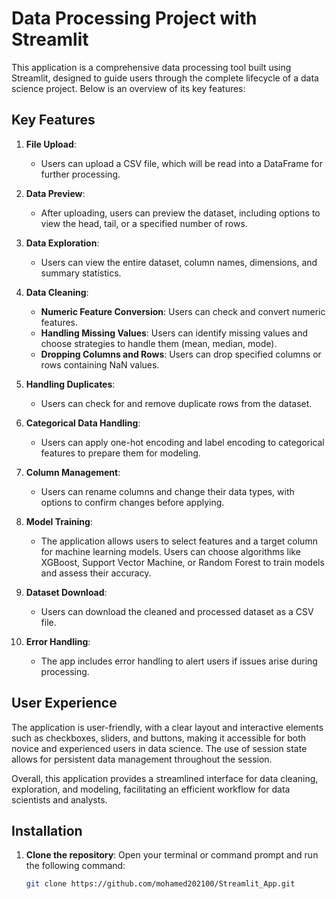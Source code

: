 # Data Processing Project with Streamlit

This application is a comprehensive data processing tool built using Streamlit, designed to guide users through the complete lifecycle of a data science project. Below is an overview of its key features:

## Key Features

1. **File Upload**:
   - Users can upload a CSV file, which will be read into a DataFrame for further processing.

2. **Data Preview**:
   - After uploading, users can preview the dataset, including options to view the head, tail, or a specified number of rows.

3. **Data Exploration**:
   - Users can view the entire dataset, column names, dimensions, and summary statistics.

4. **Data Cleaning**:
   - **Numeric Feature Conversion**: Users can check and convert numeric features.
   - **Handling Missing Values**: Users can identify missing values and choose strategies to handle them (mean, median, mode).
   - **Dropping Columns and Rows**: Users can drop specified columns or rows containing NaN values.

5. **Handling Duplicates**:
   - Users can check for and remove duplicate rows from the dataset.

6. **Categorical Data Handling**:
   - Users can apply one-hot encoding and label encoding to categorical features to prepare them for modeling.

7. **Column Management**:
   - Users can rename columns and change their data types, with options to confirm changes before applying.

8. **Model Training**:
   - The application allows users to select features and a target column for machine learning models. Users can choose algorithms like XGBoost, Support Vector Machine, or Random Forest to train models and assess their accuracy.

9. **Dataset Download**:
   - Users can download the cleaned and processed dataset as a CSV file.

10. **Error Handling**:
    - The app includes error handling to alert users if issues arise during processing.

## User Experience

The application is user-friendly, with a clear layout and interactive elements such as checkboxes, sliders, and buttons, making it accessible for both novice and experienced users in data science. The use of session state allows for persistent data management throughout the session.

Overall, this application provides a streamlined interface for data cleaning, exploration, and modeling, facilitating an efficient workflow for data scientists and analysts. 

## Installation

1. **Clone the repository**:
   Open your terminal or command prompt and run the following command:
   ```bash
   git clone https://github.com/mohamed202100/Streamlit_App.git
